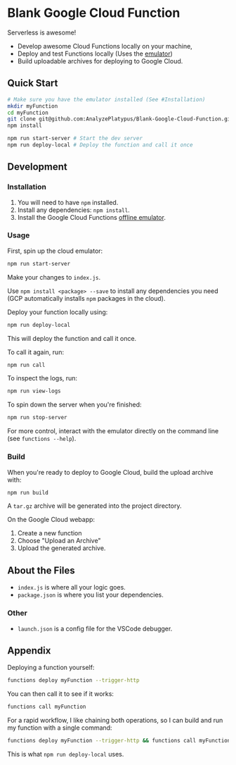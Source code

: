 # Blank Google Cloud Function

Serverless is awesome! 
* Develop awesome Cloud Functions locally on your machine, 
* Deploy and test Functions locally (Uses the [emulator](https://github.com/GoogleCloudPlatform/cloud-functions-emulator))
* Build uploadable archives for deploying to Google Cloud.

## Quick Start

```bash
# Make sure you have the emulator installed (See #Installation)
mkdir myFunction
cd myFunction
git clone git@github.com:AnalyzePlatypus/Blank-Google-Cloud-Function.git
npm install

npm run start-server # Start the dev server
npm run deploy-local # Deploy the function and call it once
```

## Development

### Installation

1. You will need to have `npm` installed.
2. Install any dependencies: `npm install`.
3. Install the Google Cloud Functions [offline emulator](https://github.com/GoogleCloudPlatform/cloud-functions-emulator).

### Usage

First, spin up the cloud emulator:

```bash
npm run start-server
```

Make your changes to `index.js`.

Use `npm install <package> --save` to install any dependencies you need (GCP automatically installs `npm` packages in the cloud).

Deploy your function locally using: 

```bash
npm run deploy-local
```

This will deploy the function and call it once.

To call it again, run:

```bash
npm run call
```

To inspect the logs, run:

```bash
npm run view-logs
```

To spin down the server when you're finished:

```bash
npm run stop-server
```

For more control, interact with the emulator directly on the command line (see `functions --help`).

### Build

When you're ready to deploy to Google Cloud, build the upload archive with:

```bash
npm run build
```

A `tar.gz` archive will be generated into the project directory.

On the Google Cloud webapp:

1. Create a new function
2. Choose "Upload an Archive"
3. Upload the generated archive.

## About the Files

* `index.js` is where all your logic goes.
* `package.json` is where you list your dependencies.

### Other

* `launch.json` is a config file for the VSCode debugger.

## Appendix

Deploying a function yourself:

```bash
functions deploy myFunction --trigger-http
```

You can then call it to see if it works:

```bash
functions call myFunction
```

For a rapid workflow, I like chaining both operations, so I can build and run my function with a single command:

```bash
functions deploy myFunction --trigger-http && functions call myFunction
```

This is what `npm run deploy-local` uses.
